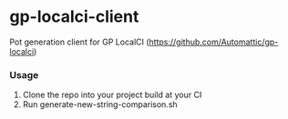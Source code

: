 # gp-localci-client
Pot generation client for GP LocalCI (https://github.com/Automattic/gp-localci)

### Usage
1. Clone the repo into your project build at your CI
2. Run generate-new-string-comparison.sh
